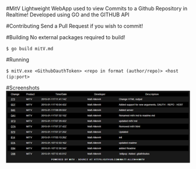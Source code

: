 #MitV
Lightweight WebApp used to view Commits to a Github Repository in Realtime!
Developed using GO and the GITHUB API

#Contributing
Send a Pull Request if you wish to commit!

#Building
No external packages required to build!
``` 
$ go build mitV.md
```

#Running
```
$ mitV.exe <GithubOauthToken> <repo in format (author/repo)> <host (ip:port>
```

#Screenshots
![MITV Web View as of 11/01/2015](https://raw.githubusercontent.com/Matt-Allen44/mitV/master/mitv.png)


